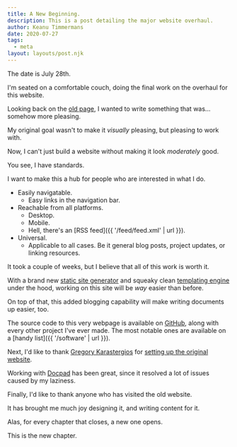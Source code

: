 ```yaml
---
title: A New Beginning.
description: This is a post detailing the major website overhaul.
author: Keanu Timmermans
date: 2020-07-27
tags:
  - meta
layout: layouts/post.njk
---
```


The date is July 28th.

I'm seated on a comfortable couch, doing the final work on the overhaul for this website.

Looking back on the [old page](https://keanu-code.netlify.app), I wanted to write something that was... somehow more pleasing.

My original goal wasn't to make it *visually* pleasing, but pleasing to work with.

Now, I can't just build a website without making it look *moderately* good.

You see, I have standards.

I want to make this a hub for people who are interested in what I do.

- Easily navigatable.
  - Easy links in the navigation bar.
- Reachable from all platforms.
  - Desktop.
  - Mobile.
  - Hell, there's an [RSS feed]({{ '/feed/feed.xml' | url }}).
- Universal.
  - Applicable to all cases. Be it general blog posts, project updates, or linking resources.

It took a couple of weeks, but I believe that all of this work is worth it.

With a brand new [static site generator](https://www.11ty.dev/) and squeaky clean [templating engine](https://mozilla.github.io/nunjucks/) under the hood, working on this site will be *way* easier than before.

On top of that, this added blogging capability will make writing documents up easier, too.

The source code to this very webpage is available on [GitHub](https://github.com/keanuplayz/keanucode.ml), along with every other project I've ever made. The most notable ones are available on a [handy list]({{ '/software' | url }}).

Next, I'd like to thank [Gregory Karastergios](https://github.com/gregnk) for [setting up the original website](https://github.com/keanuplayz/KeanuWebsite/commits?author=gregnk&since=2019-11-30&until=2019-12-31).

Working with [Docpad](https://docpad.bevry.me/) has been great, since it resolved a lot of issues caused by my laziness.

Finally, I'd like to thank anyone who has visited the old website.

It has brought me much joy designing it, and writing content for it.

Alas, for every chapter that closes, a new one opens.

This is the new chapter.
